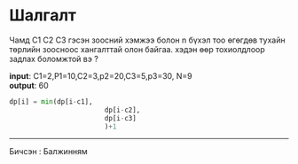 # Шалгалт

Чамд C1 C2 C3 гэсэн зоосний хэмжээ болон n бүхэл тоо өгөгдөв тухайн төрлийн зоосноос хангалттай олон байгаа.
хэдэн өөр тохиолдлоор задлах боломжтой вэ ?

**input**: C1=2,P1=10,C2=3,p2=20,C3=5,p3=30, N=9 <br>
**output**: 60 <br>

```python
dp[i] = min(dp[i-c1],
						dp[i-c2],
						dp[i-c3]
						)+1
```
-------------------------------------------------------------------------------------------------------------------------------------------------------------------
Бичсэн : Балжинням
